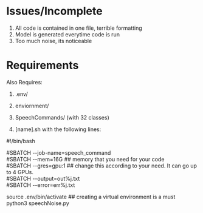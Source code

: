 # Issues/Incomplete  
1) All code is contained in one file, terrible formatting
2) Model is generated everytime code is run
3) Too much noise, its noticeable  


# Requirements
Also Requires:

1) .env/
2) enviornment/
3) SpeechCommands/ (with 32 classes)
   

4) [name].sh with the following lines:

#!/bin/bash  
 
#SBATCH --job-name=speech_command  
#SBATCH --mem=16G ## memory that you need for your code  
#SBATCH --gres=gpu:1 ## change this according to your need. It can go up to 4 GPUs.  
#SBATCH --output=out%j.txt  
#SBATCH --error=err%j.txt  
 
source .env/bin/activate ## creating a virtual environment is a must  
python3 speechNoise.py
